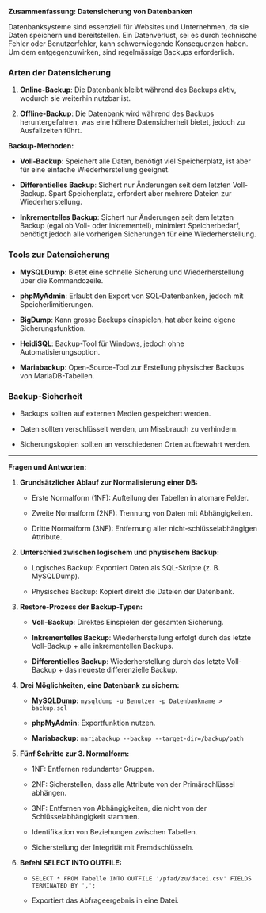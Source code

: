 **Zusammenfassung: Datensicherung von Datenbanken**

Datenbanksysteme sind essenziell für Websites und Unternehmen, da sie Daten speichern und bereitstellen. Ein Datenverlust, sei es durch technische Fehler oder Benutzerfehler, kann schwerwiegende Konsequenzen haben. Um dem entgegenzuwirken, sind regelmässige Backups erforderlich.

### **Arten der Datensicherung**

1. **Online-Backup**: Die Datenbank bleibt während des Backups aktiv, wodurch sie weiterhin nutzbar ist.
    
2. **Offline-Backup**: Die Datenbank wird während des Backups heruntergefahren, was eine höhere Datensicherheit bietet, jedoch zu Ausfallzeiten führt.
    

**Backup-Methoden:**

- **Voll-Backup**: Speichert alle Daten, benötigt viel Speicherplatz, ist aber für eine einfache Wiederherstellung geeignet.
    
- **Differentielles Backup**: Sichert nur Änderungen seit dem letzten Voll-Backup. Spart Speicherplatz, erfordert aber mehrere Dateien zur Wiederherstellung.
    
- **Inkrementelles Backup**: Sichert nur Änderungen seit dem letzten Backup (egal ob Voll- oder inkrementell), minimiert Speicherbedarf, benötigt jedoch alle vorherigen Sicherungen für eine Wiederherstellung.
    

### **Tools zur Datensicherung**

- **MySQLDump**: Bietet eine schnelle Sicherung und Wiederherstellung über die Kommandozeile.
    
- **phpMyAdmin**: Erlaubt den Export von SQL-Datenbanken, jedoch mit Speicherlimitierungen.
    
- **BigDump**: Kann grosse Backups einspielen, hat aber keine eigene Sicherungsfunktion.
    
- **HeidiSQL**: Backup-Tool für Windows, jedoch ohne Automatisierungsoption.
    
- **Mariabackup**: Open-Source-Tool zur Erstellung physischer Backups von MariaDB-Tabellen.
    

### **Backup-Sicherheit**

- Backups sollten auf externen Medien gespeichert werden.
    
- Daten sollten verschlüsselt werden, um Missbrauch zu verhindern.
    
- Sicherungskopien sollten an verschiedenen Orten aufbewahrt werden.
    

---

**Fragen und Antworten:**

1. **Grundsätzlicher Ablauf zur Normalisierung einer DB:**
    
    - Erste Normalform (1NF): Aufteilung der Tabellen in atomare Felder.
        
    - Zweite Normalform (2NF): Trennung von Daten mit Abhängigkeiten.
        
    - Dritte Normalform (3NF): Entfernung aller nicht-schlüsselabhängigen Attribute.
        
2. **Unterschied zwischen logischem und physischem Backup:**
    
    - Logisches Backup: Exportiert Daten als SQL-Skripte (z. B. MySQLDump).
        
    - Physisches Backup: Kopiert direkt die Dateien der Datenbank.
        
3. **Restore-Prozess der Backup-Typen:**
    
    - **Voll-Backup**: Direktes Einspielen der gesamten Sicherung.
        
    - **Inkrementelles Backup**: Wiederherstellung erfolgt durch das letzte Voll-Backup + alle inkrementellen Backups.
        
    - **Differentielles Backup**: Wiederherstellung durch das letzte Voll-Backup + das neueste differenzielle Backup.
        
4. **Drei Möglichkeiten, eine Datenbank zu sichern:**
    
    - **MySQLDump:** `mysqldump -u Benutzer -p Datenbankname > backup.sql`
        
    - **phpMyAdmin:** Exportfunktion nutzen.
        
    - **Mariabackup:** `mariabackup --backup --target-dir=/backup/path`
        
5. **Fünf Schritte zur 3. Normalform:**
    
    - 1NF: Entfernen redundanter Gruppen.
        
    - 2NF: Sicherstellen, dass alle Attribute von der Primärschlüssel abhängen.
        
    - 3NF: Entfernen von Abhängigkeiten, die nicht von der Schlüsselabhängigkeit stammen.
        
    - Identifikation von Beziehungen zwischen Tabellen.
        
    - Sicherstellung der Integrität mit Fremdschlüsseln.
        
6. **Befehl SELECT INTO OUTFILE:**
    
    - `SELECT * FROM Tabelle INTO OUTFILE '/pfad/zu/datei.csv' FIELDS TERMINATED BY ',';`
        
    - Exportiert das Abfrageergebnis in eine Datei.
        
